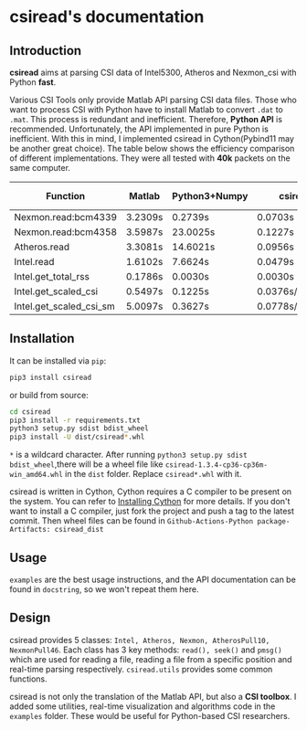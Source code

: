 # csiread's documentation

## Introduction

**csiread** aims at parsing CSI data of Intel5300, Atheros and Nexmon_csi with Python **fast**. 

Various CSI Tools only provide Matlab API parsing CSI data files. Those who want to process CSI with Python have to install Matlab to convert `.dat` to `.mat`. This process is redundant and inefficient. Therefore, **Python API** is recommended. Unfortunately, the API implemented in pure Python is inefficient. With this in mind, I implemented csiread in Cython(Pybind11 may be another great choice). The table below shows the efficiency comparison of different implementations. They were all tested with **40k** packets on the same computer.

|        Function         | Matlab   | Python3+Numpy | csiread    | file size |
|-------------------------|----------|---------------|------------|-----------|
| Nexmon.read:bcm4339     | 3.2309s  | 0.2739s       | 0.0703s    | 44.0MB    |
| Nexmon.read:bcm4358     | 3.5987s  | 23.0025s      | 0.1227s    | 44.0MB    |
| Atheros.read            | 3.3081s  | 14.6021s      | 0.0956s    | 76.3MB    |
| Intel.read              | 1.6102s  | 7.6624s       | 0.0479s    | 21.0MB    |
| Intel.get_total_rss     | 0.1786s  | 0.0030s       | 0.0030s    |           |
| Intel.get_scaled_csi    | 0.5497s  | 0.1225s       | 0.0376s/0.0278s |      |
| Intel.get_scaled_csi_sm | 5.0097s  | 0.3627s       | 0.0778s/0.0465s |      |

## Installation

It can be installed via `pip`:

```bash
pip3 install csiread
```

or build from source:

```bash
cd csiread
pip3 install -r requirements.txt
python3 setup.py sdist bdist_wheel
pip3 install -U dist/csiread*.whl
```

`*` is a wildcard character. After running `python3 setup.py sdist bdist_wheel`,there will be a wheel file like `csiread-1.3.4-cp36-cp36m-win_amd64.whl` in the `dist` folder. Replace `csiread*.whl` with it.

csiread is written in Cython, Cython requires a C compiler to be present on the system. You can refer to [Installing Cython](https://cython.readthedocs.io/en/latest/src/quickstart/install.html) for more details. If you don't want to install a C compiler, just fork the project and push a tag to the latest commit. Then wheel files can be found in `Github-Actions-Python package-Artifacts: csiread_dist`

## Usage

`examples` are the best usage instructions, and the API documentation can be found in `docstring`, so we won't repeat them here.

## Design

csiread provides 5 classes: `Intel, Atheros, Nexmon, AtherosPull10, NexmonPull46`. Each class has 3 key methods: `read(), seek()` and `pmsg()` which are used for reading a file, reading a file from a specific position and real-time parsing respectively. `csiread.utils` provides some common functions.

csiread is not only the translation of the Matlab API, but also a **CSI toolbox**. I added some utilities, real-time visualization and algorithms code in the `examples` folder. These would be useful for Python-based CSI researchers.
